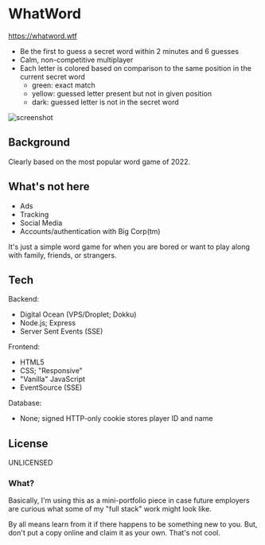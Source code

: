 # WhatWord

https://whatword.wtf

- Be the first to guess a secret word within 2 minutes and 6 guesses
- Calm, non-competitive multiplayer
- Each letter is colored based on comparison to the same position in the current secret word
  - green: exact match
  - yellow: guessed letter present but not in given position
  - dark: guessed letter is not in the secret word

![screenshot](public/screenshot.png)

## Background

Clearly based on the most popular word game of 2022.

## What's not here

- Ads
- Tracking
- Social Media
- Accounts/authentication with Big Corp(tm)

It's just a simple word game for when you are bored or want to play
along with family, friends, or strangers.

## Tech

Backend:

- Digital Ocean (VPS/Droplet; Dokku)
- Node.js; Express
- Server Sent Events (SSE)

Frontend:

- HTML5
- CSS; "Responsive"
- "Vanilla" JavaScript
- EventSource (SSE)

Database:

- None; signed HTTP-only cookie stores player ID and name

## License

UNLICENSED

### What?

Basically, I'm using this as a mini-portfolio piece in case future employers are
curious what some of my "full stack" work might look like.

By all means learn from it if there happens to be something new to you. But, don't
put a copy online and claim it as your own. That's not cool.

